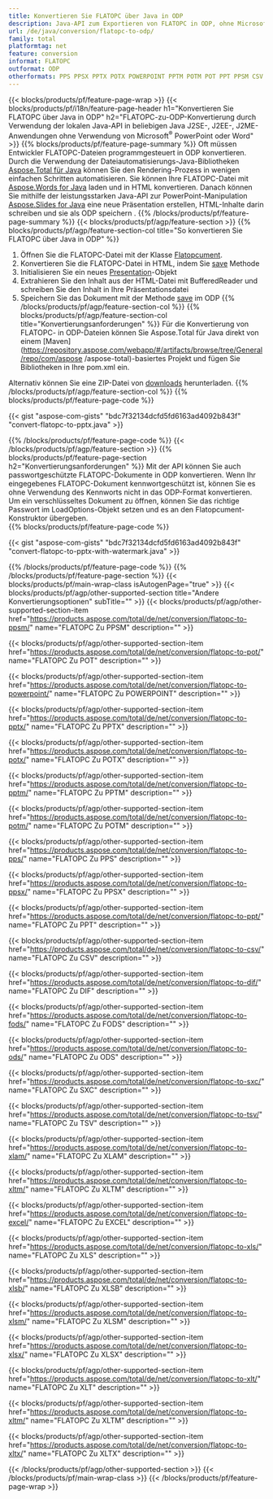```yaml
---
title: Konvertieren Sie FLATOPC über Java in ODP
description: Java-API zum Exportieren von FLATOPC in ODP, ohne Microsoft Word oder PowerPoint zu verwenden
url: /de/java/conversion/flatopc-to-odp/
family: total
platformtag: net
feature: conversion
informat: FLATOPC
outformat: ODP
otherformats: PPS PPSX PPTX POTX POWERPOINT PPTM POTM POT PPT PPSM CSV DIF FODS ODS SXC TSV XLAM XLTM EXCEL XLS XLSB XLSM XLSX XLT XLTM XLTX
---
```

{{< blocks/products/pf/feature-page-wrap >}}
{{< blocks/products/pf/i18n/feature-page-header h1="Konvertieren Sie FLATOPC über Java in ODP" h2="FLATOPC-zu-ODP-Konvertierung durch Verwendung der lokalen Java-API in beliebigen Java J2SE-, J2EE-, J2ME-Anwendungen ohne Verwendung von Microsoft<sup>&reg;</sup> PowerPoint oder Word" >}}
{{% blocks/products/pf/feature-page-summary %}}
Oft müssen Entwickler FLATOPC-Dateien programmgesteuert in ODP konvertieren. Durch die Verwendung der Dateiautomatisierungs-Java-Bibliotheken [Aspose.Total für Java](https://products.aspose.com/total/java/) können Sie den Rendering-Prozess in wenigen einfachen Schritten automatisieren. Sie können Ihre FLATOPC-Datei mit [Aspose.Words for Java](https://products.aspose.com/words/java/) laden und in HTML konvertieren. Danach können Sie mithilfe der leistungsstarken Java-API zur PowerPoint-Manipulation [Aspose.Slides for Java](https://products.aspose.com/slides/java/) eine neue Präsentation erstellen, HTML-Inhalte darin schreiben und sie als ODP speichern .
{{% /blocks/products/pf/feature-page-summary  %}}
{{< blocks/products/pf/agp/feature-section >}}
{{% blocks/products/pf/agp/feature-section-col title="So konvertieren Sie FLATOPC über Java in ODP" %}}
1. Öffnen Sie die FLATOPC-Datei mit der Klasse [Flatopcument](https://apireference.aspose.com/words/java/com.aspose.words/Flatopcument).
2. Konvertieren Sie die FLATOPC-Datei in HTML, indem Sie [save](https://apireference.aspose.com/words/java/com.aspose.words/Flatopcument#save(java.lang.String,com.aspose.words.SaveOptions)) Methode
3. Initialisieren Sie ein neues [Presentation](https://apireference.aspose.com/slides/java/com.aspose.slides/Presentation)-Objekt
5. Extrahieren Sie den Inhalt aus der HTML-Datei mit BufferedReader und schreiben Sie den Inhalt in Ihre Präsentationsdatei
6. Speichern Sie das Dokument mit der Methode [save](https://apireference.aspose.com/slides/java/com.aspose.slides/Presentation#save-java.io.OutputStream-int-) im ODP
{{% /blocks/products/pf/agp/feature-section-col %}}
{{% blocks/products/pf/agp/feature-section-col title="Konvertierungsanforderungen" %}}
Für die Konvertierung von FLATOPC- in ODP-Dateien können Sie Aspose.Total für Java direkt von einem [Maven](https://repository.aspose.com/webapp/#/artifacts/browse/tree/General/repo/com/aspose /aspose-total)-basiertes Projekt und fügen Sie Bibliotheken in Ihre pom.xml ein.

Alternativ können Sie eine ZIP-Datei von [downloads](https://downloads.aspose.com/total/java) herunterladen.
{{% /blocks/products/pf/agp/feature-section-col %}}
{{% blocks/products/pf/feature-page-code %}}

{{< gist "aspose-com-gists" "bdc7f32134dcfd5fd6163ad4092b843f" "convert-flatopc-to-pptx.java" >}}


{{% /blocks/products/pf/feature-page-code %}}
{{< /blocks/products/pf/agp/feature-section >}}
{{% blocks/products/pf/feature-page-section  h2="Konvertierungsanforderungen" %}}
Mit der API können Sie auch passwortgeschützte FLATOPC-Dokumente in ODP konvertieren. Wenn Ihr eingegebenes FLATOPC-Dokument kennwortgeschützt ist, können Sie es ohne Verwendung des Kennworts nicht in das ODP-Format konvertieren. Um ein verschlüsseltes Dokument zu öffnen, können Sie das richtige Passwort im LoadOptions-Objekt setzen und es an den Flatopcument-Konstruktor übergeben.  
{{% blocks/products/pf/feature-page-code %}}

{{< gist "aspose-com-gists" "bdc7f32134dcfd5fd6163ad4092b843f" "convert-flatopc-to-pptx-with-watermark.java" >}}

{{% /blocks/products/pf/feature-page-code  %}}
{{% /blocks/products/pf/feature-page-section %}}
{{< blocks/products/pf/main-wrap-class isAutogenPage="true" >}}
{{< blocks/products/pf/agp/other-supported-section title="Andere Konvertierungsoptionen" subTitle="" >}}
{{< blocks/products/pf/agp/other-supported-section-item href="https://products.aspose.com/total/de/net/conversion/flatopc-to-ppsm/" name="FLATOPC Zu PPSM" description="" >}}

{{< blocks/products/pf/agp/other-supported-section-item href="https://products.aspose.com/total/de/net/conversion/flatopc-to-pot/" name="FLATOPC Zu POT" description="" >}}

{{< blocks/products/pf/agp/other-supported-section-item href="https://products.aspose.com/total/de/net/conversion/flatopc-to-powerpoint/" name="FLATOPC Zu POWERPOINT" description="" >}}

{{< blocks/products/pf/agp/other-supported-section-item href="https://products.aspose.com/total/de/net/conversion/flatopc-to-pptx/" name="FLATOPC Zu PPTX" description="" >}}

{{< blocks/products/pf/agp/other-supported-section-item href="https://products.aspose.com/total/de/net/conversion/flatopc-to-potx/" name="FLATOPC Zu POTX" description="" >}}

{{< blocks/products/pf/agp/other-supported-section-item href="https://products.aspose.com/total/de/net/conversion/flatopc-to-pptm/" name="FLATOPC Zu PPTM" description="" >}}

{{< blocks/products/pf/agp/other-supported-section-item href="https://products.aspose.com/total/de/net/conversion/flatopc-to-potm/" name="FLATOPC Zu POTM" description="" >}}

{{< blocks/products/pf/agp/other-supported-section-item href="https://products.aspose.com/total/de/net/conversion/flatopc-to-pps/" name="FLATOPC Zu PPS" description="" >}}

{{< blocks/products/pf/agp/other-supported-section-item href="https://products.aspose.com/total/de/net/conversion/flatopc-to-ppsx/" name="FLATOPC Zu PPSX" description="" >}}

{{< blocks/products/pf/agp/other-supported-section-item href="https://products.aspose.com/total/de/net/conversion/flatopc-to-ppt/" name="FLATOPC Zu PPT" description="" >}}

{{< blocks/products/pf/agp/other-supported-section-item href="https://products.aspose.com/total/de/net/conversion/flatopc-to-csv/" name="FLATOPC Zu CSV" description="" >}}

{{< blocks/products/pf/agp/other-supported-section-item href="https://products.aspose.com/total/de/net/conversion/flatopc-to-dif/" name="FLATOPC Zu DIF" description="" >}}

{{< blocks/products/pf/agp/other-supported-section-item href="https://products.aspose.com/total/de/net/conversion/flatopc-to-fods/" name="FLATOPC Zu FODS" description="" >}}

{{< blocks/products/pf/agp/other-supported-section-item href="https://products.aspose.com/total/de/net/conversion/flatopc-to-ods/" name="FLATOPC Zu ODS" description="" >}}

{{< blocks/products/pf/agp/other-supported-section-item href="https://products.aspose.com/total/de/net/conversion/flatopc-to-sxc/" name="FLATOPC Zu SXC" description="" >}}

{{< blocks/products/pf/agp/other-supported-section-item href="https://products.aspose.com/total/de/net/conversion/flatopc-to-tsv/" name="FLATOPC Zu TSV" description="" >}}

{{< blocks/products/pf/agp/other-supported-section-item href="https://products.aspose.com/total/de/net/conversion/flatopc-to-xlam/" name="FLATOPC Zu XLAM" description="" >}}

{{< blocks/products/pf/agp/other-supported-section-item href="https://products.aspose.com/total/de/net/conversion/flatopc-to-xltm/" name="FLATOPC Zu XLTM" description="" >}}

{{< blocks/products/pf/agp/other-supported-section-item href="https://products.aspose.com/total/de/net/conversion/flatopc-to-excel/" name="FLATOPC Zu EXCEL" description="" >}}

{{< blocks/products/pf/agp/other-supported-section-item href="https://products.aspose.com/total/de/net/conversion/flatopc-to-xls/" name="FLATOPC Zu XLS" description="" >}}

{{< blocks/products/pf/agp/other-supported-section-item href="https://products.aspose.com/total/de/net/conversion/flatopc-to-xlsb/" name="FLATOPC Zu XLSB" description="" >}}

{{< blocks/products/pf/agp/other-supported-section-item href="https://products.aspose.com/total/de/net/conversion/flatopc-to-xlsm/" name="FLATOPC Zu XLSM" description="" >}}

{{< blocks/products/pf/agp/other-supported-section-item href="https://products.aspose.com/total/de/net/conversion/flatopc-to-xlsx/" name="FLATOPC Zu XLSX" description="" >}}

{{< blocks/products/pf/agp/other-supported-section-item href="https://products.aspose.com/total/de/net/conversion/flatopc-to-xlt/" name="FLATOPC Zu XLT" description="" >}}

{{< blocks/products/pf/agp/other-supported-section-item href="https://products.aspose.com/total/de/net/conversion/flatopc-to-xltm/" name="FLATOPC Zu XLTM" description="" >}}

{{< blocks/products/pf/agp/other-supported-section-item href="https://products.aspose.com/total/de/net/conversion/flatopc-to-xltx/" name="FLATOPC Zu XLTX" description="" >}}


{{< /blocks/products/pf/agp/other-supported-section >}}
{{< /blocks/products/pf/main-wrap-class >}}
{{< /blocks/products/pf/feature-page-wrap >}}